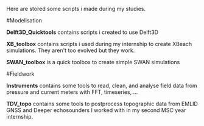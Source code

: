 Here are stored some scripts i made during my studies. 

#Modelisation

**Delft3D_Quicktools** contains scripts i created to use Delft3D

**XB_toolbox** contains scripts i used during my internship to create XBeach simulations. They aren't too evolved but they work. 

**SWAN_toolbox** is a quick toolbox to create simple SWAN simulations

#Fieldwork

**Instruments** contains some tools to read, clean, and analyse field data from pressure and current meters with FFT, timeseries, ...

**TDV_topo** contains some tools to postprocess topographic data from EMLID GNSS and Deeper echosounders I worked with in my second MSC year internship.
